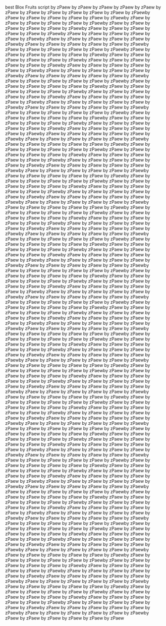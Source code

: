 best Blox Fruits script
by zPaew by zPaew by zPaew by zPaew by zPaew by zPaew by zPaew by zPaew by zPaew by zPaew by zPaew by zPaewby zPaew by zPaew by zPaew by zPaew by zPaew by zPaewby zPaew by zPaew by zPaew by zPaew by zPaew by zPaewby zPaew by zPaew by zPaew by zPaew by zPaew by zPaewby zPaew by zPaew by zPaew by zPaew by zPaew by zPaewby zPaew by zPaew by zPaew by zPaew by zPaew by zPaewby zPaew by zPaew by zPaew by zPaew by zPaew by zPaewby zPaew by zPaew by zPaew by zPaew by zPaew by zPaewby zPaew by zPaew by zPaew by zPaew by zPaew by zPaewby zPaew by zPaew by zPaew by zPaew by zPaew by zPaewby zPaew by zPaew by zPaew by zPaew by zPaew by zPaewby zPaew by zPaew by zPaew by zPaew by zPaew by zPaewby zPaew by zPaew by zPaew by zPaew by zPaew by zPaewby zPaew by zPaew by zPaew by zPaew by zPaew by zPaewby zPaew by zPaew by zPaew by zPaew by zPaew by zPaewby zPaew by zPaew by zPaew by zPaew by zPaew by zPaewby zPaew by zPaew by zPaew by zPaew by zPaew by zPaewby zPaew by zPaew by zPaew by zPaew by zPaew by zPaewby zPaew by zPaew by zPaew by zPaew by zPaew by zPaewby zPaew by zPaew by zPaew by zPaew by zPaew by zPaewby zPaew by zPaew by zPaew by zPaew by zPaew by zPaewby zPaew by zPaew by zPaew by zPaew by zPaew by zPaewby zPaew by zPaew by zPaew by zPaew by zPaew by zPaewby zPaew by zPaew by zPaew by zPaew by zPaew by zPaewby zPaew by zPaew by zPaew by zPaew by zPaew by zPaewby zPaew by zPaew by zPaew by zPaew by zPaew by zPaewby zPaew by zPaew by zPaew by zPaew by zPaew by zPaewby zPaew by zPaew by zPaew by zPaew by zPaew by zPaewby zPaew by zPaew by zPaew by zPaew by zPaew by zPaewby zPaew by zPaew by zPaew by zPaew by zPaew by zPaewby zPaew by zPaew by zPaew by zPaew by zPaew by zPaewby zPaew by zPaew by zPaew by zPaew by zPaew by zPaewby zPaew by zPaew by zPaew by zPaew by zPaew by zPaewby zPaew by zPaew by zPaew by zPaew by zPaew by zPaewby zPaew by zPaew by zPaew by zPaew by zPaew by zPaewby zPaew by zPaew by zPaew by zPaew by zPaew by zPaewby zPaew by zPaew by zPaew by zPaew by zPaew by zPaewby zPaew by zPaew by zPaew by zPaew by zPaew by zPaewby zPaew by zPaew by zPaew by zPaew by zPaew by zPaewby zPaew by zPaew by zPaew by zPaew by zPaew by zPaewby zPaew by zPaew by zPaew by zPaew by zPaew by zPaewby zPaew by zPaew by zPaew by zPaew by zPaew by zPaewby zPaew by zPaew by zPaew by zPaew by zPaew by zPaewby zPaew by zPaew by zPaew by zPaew by zPaew by zPaewby zPaew by zPaew by zPaew by zPaew by zPaew by zPaewby zPaew by zPaew by zPaew by zPaew by zPaew by zPaewby zPaew by zPaew by zPaew by zPaew by zPaew by zPaewby zPaew by zPaew by zPaew by zPaew by zPaew by zPaewby zPaew by zPaew by zPaew by zPaew by zPaew by zPaewby zPaew by zPaew by zPaew by zPaew by zPaew by zPaewby zPaew by zPaew by zPaew by zPaew by zPaew by zPaewby zPaew by zPaew by zPaew by zPaew by zPaew by zPaewby zPaew by zPaew by zPaew by zPaew by zPaew by zPaewby zPaew by zPaew by zPaew by zPaew by zPaew by zPaewby zPaew by zPaew by zPaew by zPaew by zPaew by zPaewby zPaew by zPaew by zPaew by zPaew by zPaew by zPaewby zPaew by zPaew by zPaew by zPaew by zPaew by zPaewby zPaew by zPaew by zPaew by zPaew by zPaew by zPaewby zPaew by zPaew by zPaew by zPaew by zPaew by zPaewby zPaew by zPaew by zPaew by zPaew by zPaew by zPaewby zPaew by zPaew by zPaew by zPaew by zPaew by zPaewby zPaew by zPaew by zPaew by zPaew by zPaew by zPaewby zPaew by zPaew by zPaew by zPaew by zPaew by zPaewby zPaew by zPaew by zPaew by zPaew by zPaew by zPaewby zPaew by zPaew by zPaew by zPaew by zPaew by zPaewby zPaew by zPaew by zPaew by zPaew by zPaew by zPaewby zPaew by zPaew by zPaew by zPaew by zPaew by zPaewby zPaew by zPaew by zPaew by zPaew by zPaew by zPaewby zPaew by zPaew by zPaew by zPaew by zPaew by zPaewby zPaew by zPaew by zPaew by zPaew by zPaew by zPaewby zPaew by zPaew by zPaew by zPaew by zPaew by zPaewby zPaew by zPaew by zPaew by zPaew by zPaew by zPaewby zPaew by zPaew by zPaew by zPaew by zPaew by zPaewby zPaew by zPaew by zPaew by zPaew by zPaew by zPaewby zPaew by zPaew by zPaew by zPaew by zPaew by zPaewby zPaew by zPaew by zPaew by zPaew by zPaew by zPaewby zPaew by zPaew by zPaew by zPaew by zPaew by zPaewby zPaew by zPaew by zPaew by zPaew by zPaew by zPaewby zPaew by zPaew by zPaew by zPaew by zPaew by zPaewby zPaew by zPaew by zPaew by zPaew by zPaew by zPaewby zPaew by zPaew by zPaew by zPaew by zPaew by zPaewby zPaew by zPaew by zPaew by zPaew by zPaew by zPaewby zPaew by zPaew by zPaew by zPaew by zPaew by zPaewby zPaew by zPaew by zPaew by zPaew by zPaew by zPaewby zPaew by zPaew by zPaew by zPaew by zPaew by zPaewby zPaew by zPaew by zPaew by zPaew by zPaew by zPaewby zPaew by zPaew by zPaew by zPaew by zPaew by zPaewby zPaew by zPaew by zPaew by zPaew by zPaew by zPaewby zPaew by zPaew by zPaew by zPaew by zPaew by zPaewby zPaew by zPaew by zPaew by zPaew by zPaew by zPaewby zPaew by zPaew by zPaew by zPaew by zPaew by zPaewby zPaew by zPaew by zPaew by zPaew by zPaew by zPaewby zPaew by zPaew by zPaew by zPaew by zPaew by zPaewby zPaew by zPaew by zPaew by zPaew by zPaew by zPaewby zPaew by zPaew by zPaew by zPaew by zPaew by zPaewby zPaew by zPaew by zPaew by zPaew by zPaew by zPaewby zPaew by zPaew by zPaew by zPaew by zPaew by zPaewby zPaew by zPaew by zPaew by zPaew by zPaew by zPaewby zPaew by zPaew by zPaew by zPaew by zPaew by zPaewby zPaew by zPaew by zPaew by zPaew by zPaew by zPaewby zPaew by zPaew by zPaew by zPaew by zPaew by zPaewby zPaew by zPaew by zPaew by zPaew by zPaew by zPaewby zPaew by zPaew by zPaew by zPaew by zPaew by zPaewby zPaew by zPaew by zPaew by zPaew by zPaew by zPaewby zPaew by zPaew by zPaew by zPaew by zPaew by zPaewby zPaew by zPaew by zPaew by zPaew by zPaew by zPaewby zPaew by zPaew by zPaew by zPaew by zPaew by zPaewby zPaew by zPaew by zPaew by zPaew by zPaew by zPaewby zPaew by zPaew by zPaew by zPaew by zPaew by zPaewby zPaew by zPaew by zPaew by zPaew by zPaew by zPaewby zPaew by zPaew by zPaew by zPaew by zPaew by zPaewby zPaew by zPaew by zPaew by zPaew by zPaew by zPaewby zPaew by zPaew by zPaew by zPaew by zPaew by zPaewby zPaew by zPaew by zPaew by zPaew by zPaew by zPaewby zPaew by zPaew by zPaew by zPaew by zPaew by zPaewby zPaew by zPaew by zPaew by zPaew by zPaew by zPaewby zPaew by zPaew by zPaew by zPaew by zPaew by zPaewby zPaew by zPaew by zPaew by zPaew by zPaew by zPaewby zPaew by zPaew by zPaew by zPaew by zPaew by zPaewby zPaew by zPaew by zPaew by zPaew by zPaew by zPaewby zPaew by zPaew by zPaew by zPaew by zPaew by zPaewby zPaew by zPaew by zPaew by zPaew by zPaew by zPaewby zPaew by zPaew by zPaew by zPaew by zPaew by zPaewby zPaew by zPaew by zPaew by zPaew by zPaew by zPaewby zPaew by zPaew by zPaew by zPaew by zPaew by zPaewby zPaew by zPaew by zPaew by zPaew by zPaew by zPaewby zPaew by zPaew by zPaew by zPaew by zPaew by zPaewby zPaew by zPaew by zPaew by zPaew by zPaew by zPaewby zPaew by zPaew by zPaew by zPaew by zPaew by zPaewby zPaew by zPaew by zPaew by zPaew by zPaew by zPaewby zPaew by zPaew by zPaew by zPaew by zPaew by zPaewby zPaew by zPaew by zPaew by zPaew by zPaew by zPaewby zPaew by zPaew by zPaew by zPaew by zPaew by zPaewby zPaew by zPaew by zPaew by zPaew by zPaew by zPaewby zPaew by zPaew by zPaew by zPaew by zPaew by zPaew


